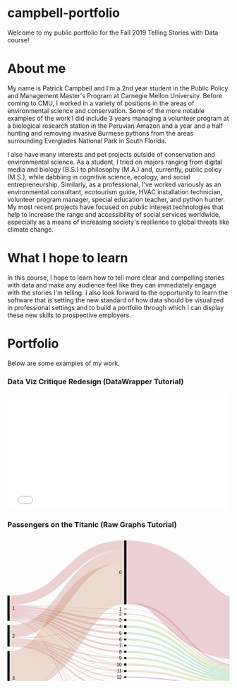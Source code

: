 # campbell-portfolio
Welcome to my public portfolio for the Fall 2019 Telling Stories with Data course! 

# About me
My name is Patrick Campbell and I’m a 2nd year student in the Public Policy and Management Master's Program at Carnegie Mellon University. Before coming to CMU, I worked in a variety of positions in the areas of environmental science and conservation. Some of the more notable examples of the work I did include 3 years managing a volunteer program at a biological research station in the Peruvian Amazon and a year and a half hunting and removing invasive Burmese pythons from the areas surrounding Everglades National Park in South Florida. 

I also have many interests and pet projects outside of conservation and environmental science. As a student, I tried on majors ranging from digital media and biology (B.S.) to philosophy (M.A.) and, currently, public policy (M.S.), while dabbling in cognitive science, ecology, and social entrepreneurship. Similarly, as a professional, I've worked variously as an environmental consultant, ecotourism guide, HVAC installation technician, volunteer program manager, special education teacher, and python hunter. My most recent projects have focused on public interest technologies that help to increase the range and accessibility of social services worldwide, especially as a means of increasing society's resilience to global threats like climate change. 

# What I hope to learn
In this course, I hope to learn how to tell more clear and compelling stories with data and make any audience feel like they can immediately engage with the stories I'm telling. I also look forward to the opportunity to learn the software that is setting the new standard of how data should be visualized in professional settings and to build a portfolio through which I can display these new skills to prospective employers. 

# Portfolio
Below are some examples of my work.

### Data Viz Critique Redesign (DataWrapper Tutorial)
<iframe title="Corbyn winning big on social media" aria-label="Bar Chart" id="datawrapper-chart-kYFD3" src="//datawrapper.dwcdn.net/kYFD3/1/" scrolling="no" frameborder="0" style="width: 0; min-width: 100% !important; border: none;" height="265"></iframe><script type="text/javascript">!function(){"use strict";window.addEventListener("message",function(a){if(void 0!==a.data["datawrapper-height"])for(var e in a.data["datawrapper-height"]){var t=document.getElementById("datawrapper-chart-"+e)||document.querySelector("iframe[src*='"+e+"']");t&&(t.style.height=a.data["datawrapper-height"][e]+"px")}})}();</script>


### Passengers on the Titanic (Raw Graphs Tutorial)
<svg width="800" height="520" xmlns="http://www.w3.org/2000/svg"><g transform="translate(0, 10)"><g class="links" fill="none" stroke-opacity="0.3"><path d="M5,147.92971734148207C135,147.92971734148207,135,166.10007639419413,265,166.10007639419413" stroke-width="1.2299465240641712" style="stroke: rgb(191, 105, 105);"></path><path d="M5,176.30634071810545C135,176.30634071810545,135,294.1405653170359,265,294.1405653170359" stroke-width="1.0542398777692896" style="stroke: rgb(191, 105, 105);"></path><path d="M5,135.71810542398777C135,135.71810542398777,135,10.718105423988003,265,10.718105423988003" stroke-width="21.436210847975552" style="stroke: rgb(191, 105, 105);"></path><path d="M5,150.8288770053476C135,150.8288770053476,135,180.053475935829,265,180.053475935829" stroke-width="4.5683728036669216" style="stroke: rgb(191, 105, 105);"></path><path d="M5,175.07639419404128C135,175.07639419404128,135,279.22077922077915,265,279.22077922077915" stroke-width="1.4056531703590527" style="stroke: rgb(191, 105, 105);"></path><path d="M5,180.96256684491985C135,180.96256684491985,135,497.2765469824292,265,497.2765469824292" stroke-width="1.5813598166539342" style="stroke: rgb(191, 105, 105);"></path><path d="M5,155.22154316271966C135,155.22154316271966,135,194.446142093201,265,194.446142093201" stroke-width="4.2169595110771585" style="stroke: rgb(191, 105, 105);"></path><path d="M5,173.84644766997712C135,173.84644766997712,135,264.6524064171123,265,264.6524064171123" stroke-width="1.0542398777692896" style="stroke: rgb(191, 105, 105);"></path><path d="M5,163.74331550802142C135,163.74331550802142,135,224.19786096256684,265,224.19786096256684" stroke-width="3.33842627960275" style="stroke: rgb(191, 105, 105);"></path><path d="M5,179.55691367456078C135,179.55691367456078,135,458.1398013750953,265,458.1398013750953" stroke-width="0.5271199388846448" style="stroke: rgb(191, 105, 105);"></path><path d="M5,171.29870129870133C135,171.29870129870133,135,252.1046600458364,265,252.1046600458364" stroke-width="4.041252864782276" style="stroke: rgb(191, 105, 105);"></path><path d="M5,179.02979373567612C135,179.02979373567612,135,446.2070282658516,265,446.2070282658516" stroke-width="0.5271199388846448" style="stroke: rgb(191, 105, 105);"></path><path d="M5,159.70206264323915C135,159.70206264323915,135,210.1566080977846,265,210.1566080977846" stroke-width="4.744079449961803" style="stroke: rgb(191, 105, 105);"></path><path d="M5,167.3453017570665C135,167.3453017570665,135,237.97555385790673,265,237.97555385790673" stroke-width="3.865546218487395" style="stroke: rgb(191, 105, 105);"></path><path d="M5,179.99618029029799C135,179.99618029029799,135,469.63330786860183,265,469.63330786860183" stroke-width="0.35141329258976317" style="stroke: rgb(191, 105, 105);"></path><path d="M5,177.44843391902216C135,177.44843391902216,135,338.6363636363635,265,338.6363636363635" stroke-width="0.8785332314744079" style="stroke: rgb(191, 105, 105);"></path><path d="M5,178.50267379679147C135,178.50267379679147,135,425.67990832696694,265,425.67990832696694" stroke-width="0.17570664629488159" style="stroke: rgb(191, 105, 105);"></path><path d="M5,176.9213139801375C135,176.9213139801375,135,321.4323911382736,265,321.4323911382736" stroke-width="0.17570664629488159" style="stroke: rgb(191, 105, 105);"></path><path d="M5,146.87547746371277C135,146.87547746371277,135,155.04583651642483,265,155.04583651642483" stroke-width="0.8785332314744079" style="stroke: rgb(191, 105, 105);"></path><path d="M5,177.97555385790682C135,177.97555385790682,135,354.0832696715048,265,354.0832696715048" stroke-width="0.17570664629488159" style="stroke: rgb(191, 105, 105);"></path><path d="M5,178.23911382734914C135,178.23911382734914,135,415.4163483575246,265,415.4163483575246" stroke-width="0.35141329258976317" style="stroke: rgb(191, 105, 105);"></path><path d="M5,178.67838044308635C135,178.67838044308635,135,435.8556149732618,265,435.8556149732618" stroke-width="0.17570664629488159" style="stroke: rgb(191, 105, 105);"></path><path d="M5,206.24904507257452C135,206.24904507257452,135,35.93200916730351,265,35.93200916730351" stroke-width="28.991596638655462" style="stroke: rgb(191, 120, 105);"></path><path d="M5,226.27960275019103C135,226.27960275019103,135,281.2414056531703,265,281.2414056531703" stroke-width="2.635599694423224" style="stroke: rgb(191, 120, 105);"></path><path d="M5,228.82734912146682C135,228.82734912146682,135,295.89763177998475,265,295.89763177998475" stroke-width="2.4598930481283423" style="stroke: rgb(191, 120, 105);"></path><path d="M5,234.09854851031326C135,234.09854851031326,135,322.57448433919035,265,322.57448433919035" stroke-width="2.1084797555385792" style="stroke: rgb(191, 120, 105);"></path><path d="M5,231.5508021390375C135,231.5508021390375,135,309.4996180290299,265,309.4996180290299" stroke-width="2.987012987012987" style="stroke: rgb(191, 120, 105);"></path><path d="M5,237.1734148204737C135,237.1734148204737,135,341.09625668449183,265,341.09625668449183" stroke-width="4.041252864782276" style="stroke: rgb(191, 120, 105);"></path><path d="M5,223.55614973262036C135,223.55614973262036,135,266.585179526356,265,266.585179526356" stroke-width="2.8113063407181054" style="stroke: rgb(191, 120, 105);"></path><path d="M5,239.63330786860206C135,239.63330786860206,135,370.7601222307102,265,370.7601222307102" stroke-width="0.5271199388846448" style="stroke: rgb(191, 120, 105);"></path><path d="M5,221.35981665393436C135,221.35981665393436,135,197.16959511077167,265,197.16959511077167" stroke-width="1.2299465240641712" style="stroke: rgb(191, 120, 105);"></path><path d="M5,239.2818945760123C135,239.2818945760123,135,354.2589763177997,265,354.2589763177997" stroke-width="0.17570664629488159" style="stroke: rgb(191, 120, 105);"></path><path d="M5,239.98472116119183C135,239.98472116119183,135,458.4912146676851,265,458.4912146676851" stroke-width="0.17570664629488159" style="stroke: rgb(191, 120, 105);"></path><path d="M5,240.24828113063415C135,240.24828113063415,135,498.24293353705104,265,498.24293353705104" stroke-width="0.35141329258976317" style="stroke: rgb(191, 120, 105);"></path><path d="M5,222.06264323911387C135,222.06264323911387,135,239.99618029029787,265,239.99618029029787" stroke-width="0.17570664629488159" style="stroke: rgb(191, 120, 105);"></path><path d="M5,297.5133689839572C135,297.5133689839572,135,97.5171886936595,265,97.5171886936595" stroke-width="94.17876241405654" style="stroke: rgb(191, 135, 105);"></path><path d="M5,365.1604278074867C135,365.1604278074867,135,447.17341482047345,265,447.17341482047345" stroke-width="1.4056531703590527" style="stroke: rgb(191, 135, 105);"></path><path d="M5,361.99770817417885C135,361.99770817417885,135,372.78074866310135,265,372.78074866310135" stroke-width="3.5141329258976315" style="stroke: rgb(191, 135, 105);"></path><path d="M5,357.1657754010696C135,357.1657754010696,135,357.42169595110755,265,357.42169595110755" stroke-width="6.149732620320855" style="stroke: rgb(191, 135, 105);"></path><path d="M5,369.90450725744853C135,369.90450725744853,135,472.9717341482046,265,472.9717341482046" stroke-width="6.325439266615737" style="stroke: rgb(191, 135, 105);"></path><path d="M5,347.85332314744085C135,347.85332314744085,135,297.5668449197861,265,297.5668449197861" stroke-width="0.8785332314744079" style="stroke: rgb(191, 135, 105);"></path><path d="M5,350.92818945760126C135,350.92818945760126,135,325.91291061879303,265,325.91291061879303" stroke-width="4.5683728036669216" style="stroke: rgb(191, 135, 105);"></path><path d="M5,374.20932009167313C135,374.20932009167313,135,499.2093200916729,265,499.2093200916729" stroke-width="1.5813598166539342" style="stroke: rgb(191, 135, 105);"></path><path d="M5,348.46829640947294C135,348.46829640947294,135,311.1688311688312,265,311.1688311688312" stroke-width="0.35141329258976317" style="stroke: rgb(191, 135, 105);"></path><path d="M5,345.12987012987014C135,345.12987012987014,135,167.24216959511085,265,167.24216959511085" stroke-width="1.0542398777692896" style="stroke: rgb(191, 135, 105);"></path><path d="M5,364.19404125286485C135,364.19404125286485,135,394.9770817417874,265,394.9770817417874" stroke-width="0.17570664629488159" style="stroke: rgb(191, 135, 105);"></path><path d="M5,346.886936592819C135,346.886936592819,135,283.08632543926655,265,283.08632543926655" stroke-width="1.0542398777692896" style="stroke: rgb(191, 135, 105);"></path><path d="M5,366.30252100840346C135,366.30252100840346,135,459.01833460656974,265,459.01833460656974" stroke-width="0.8785332314744079" style="stroke: rgb(191, 135, 105);"></path><path d="M5,373.2429335370513C135,373.2429335370513,135,486.3101604278073,265,486.3101604278073" stroke-width="0.35141329258976317" style="stroke: rgb(191, 135, 105);"></path><path d="M5,353.65164247517197C135,353.65164247517197,135,343.5561497326202,265,343.5561497326202" stroke-width="0.8785332314744079" style="stroke: rgb(191, 135, 105);"></path><path d="M5,345.74484339190224C135,345.74484339190224,135,225.95492742551565,265,225.95492742551565" stroke-width="0.17570664629488159" style="stroke: rgb(191, 135, 105);"></path><path d="M5,364.36974789915973C135,364.36974789915973,135,405.1527883880823,265,405.1527883880823" stroke-width="0.17570664629488159" style="stroke: rgb(191, 135, 105);"></path><path d="M5,346.096256684492C135,346.096256684492,135,268.25439266615734,265,268.25439266615734" stroke-width="0.5271199388846448" style="stroke: rgb(191, 135, 105);"></path><path d="M5,363.9304812834225C135,363.9304812834225,135,384.7135217723451,265,384.7135217723451" stroke-width="0.35141329258976317" style="stroke: rgb(191, 135, 105);"></path><path d="M270,166.62719633307876C400,166.62719633307876,400,288.2085561497327,530,288.2085561497327" stroke-width="2.2841864018334608" style="stroke: rgb(191, 150, 105);"></path><path d="M270,295.80977845683725C400,295.80977845683725,400,327.3911382734913,530,327.3911382734913" stroke-width="4.39266615737204" style="stroke: rgb(191, 166, 105);"></path><path d="M270,70.28265851795287C400,70.28265851795287,400,200.28265851795254,530,200.28265851795254" stroke-width="140.56531703590528" style="stroke: rgb(191, 105, 120);"></path><path d="M270,142.58594346829665C400,142.58594346829665,400,284.1673032849504,530,284.1673032849504" stroke-width="4.041252864782276" style="stroke: rgb(191, 105, 120);"></path><path d="M270,180.053475935829C400,180.053475935829,400,291.63483575248284,530,291.63483575248284" stroke-width="4.5683728036669216" style="stroke: rgb(186, 191, 105);"></path><path d="M270,281.0656990068754C400,281.0656990068754,400,322.6470588235295,530,322.6470588235295" stroke-width="5.095492742551566" style="stroke: rgb(171, 191, 105);"></path><path d="M270,498.3307868601985C400,498.3307868601985,400,368.3307868601988,530,368.3307868601988" stroke-width="3.33842627960275" style="stroke: rgb(155, 191, 105);"></path><path d="M270,496.57372039724964C400,496.57372039724964,400,272.0588235294117,530,272.0588235294117" stroke-width="0.17570664629488159" style="stroke: rgb(155, 191, 105);"></path><path d="M270,195.06111535523308C400,195.06111535523308,400,296.642475171887,530,296.642475171887" stroke-width="5.446906035141329" style="stroke: rgb(140, 191, 105);"></path><path d="M270,266.3216195569136C400,266.3216195569136,400,317.9029793735677,530,317.9029793735677" stroke-width="4.39266615737204" style="stroke: rgb(125, 191, 105);"></path><path d="M270,224.28571428571428C400,224.28571428571428,400,305.86707410236835,530,305.86707410236835" stroke-width="3.5141329258976315" style="stroke: rgb(110, 191, 105);"></path><path d="M270,458.7547746371274C400,458.7547746371274,400,359.1061879297175,530,359.1061879297175" stroke-width="1.4056531703590527" style="stroke: rgb(105, 191, 115);"></path><path d="M270,457.96409472880043C400,457.96409472880043,400,271.70741023682194,530,271.70741023682194" stroke-width="0.17570664629488159" style="stroke: rgb(105, 191, 115);"></path><path d="M270,252.1046600458364C400,252.1046600458364,400,313.6860198624905,530,313.6860198624905" stroke-width="4.041252864782276" style="stroke: rgb(105, 191, 130);"></path><path d="M270,446.29488158899903C400,446.29488158899903,400,271.26814362108473,530,271.26814362108473" stroke-width="0.7028265851795263" style="stroke: rgb(105, 191, 145);"></path><path d="M270,447.2612681436209C400,447.2612681436209,400,357.7883880825059,530,357.7883880825059" stroke-width="1.2299465240641712" style="stroke: rgb(105, 191, 145);"></path><path d="M270,210.1566080977846C400,210.1566080977846,400,301.73796791443857,530,301.73796791443857" stroke-width="4.744079449961803" style="stroke: rgb(105, 191, 161);"></path><path d="M270,238.06340718105417C400,238.06340718105417,400,309.64476699770825,530,309.64476699770825" stroke-width="4.041252864782276" style="stroke: rgb(105, 191, 176);"></path><path d="M270,472.88388082505713C400,472.88388082505713,400,363.05958747135236,530,363.05958747135236" stroke-width="6.501145912910618" style="stroke: rgb(105, 191, 191);"></path><path d="M270,469.5454545454544C400,469.5454545454544,400,271.8831168831168,530,271.8831168831168" stroke-width="0.17570664629488159" style="stroke: rgb(105, 191, 191);"></path><path d="M270,341.1841100076393C400,341.1841100076393,400,342.4140565317037,530,342.4140565317037" stroke-width="5.622612681436211" style="stroke: rgb(105, 176, 191);"></path><path d="M270,338.28495034377374C400,338.28495034377374,400,270.8288770053475,530,270.8288770053475" stroke-width="0.17570664629488159" style="stroke: rgb(105, 176, 191);"></path><path d="M270,425.67990832696694C400,425.67990832696694,400,356.90985485103147,530,356.90985485103147" stroke-width="0.17570664629488159" style="stroke: rgb(105, 161, 191);"></path><path d="M270,324.77081741787634C400,324.77081741787634,400,336.1764705882354,530,336.1764705882354" stroke-width="6.8525592055003814" style="stroke: rgb(105, 145, 191);"></path><path d="M270,155.04583651642483C400,155.04583651642483,400,286.62719633307876,530,286.62719633307876" stroke-width="0.8785332314744079" style="stroke: rgb(105, 130, 191);"></path><path d="M270,357.24598930481267C400,357.24598930481267,400,348.47593582887714,530,348.47593582887714" stroke-width="6.501145912910618" style="stroke: rgb(105, 115, 191);"></path><path d="M270,415.4163483575246C400,415.4163483575246,400,356.64629488158914,530,356.64629488158914" stroke-width="0.35141329258976317" style="stroke: rgb(110, 105, 191);"></path><path d="M270,435.8556149732618C400,435.8556149732618,400,357.08556149732635,530,357.08556149732635" stroke-width="0.17570664629488159" style="stroke: rgb(125, 105, 191);"></path><path d="M270,309.7631779984722C400,309.7631779984722,400,331.16883116883133,530,331.16883116883133" stroke-width="3.1627196333078684" style="stroke: rgb(140, 105, 191);"></path><path d="M270,308.0939648586708C400,308.0939648586708,400,270.65317035905264,530,270.65317035905264" stroke-width="0.17570664629488159" style="stroke: rgb(140, 105, 191);"></path><path d="M270,372.51718869365897C400,372.51718869365897,400,353.74713521772355,530,353.74713521772355" stroke-width="4.041252864782276" style="stroke: rgb(155, 105, 191);"></path><path d="M270,394.9770817417874C400,394.9770817417874,400,356.20702826585193,530,356.20702826585193" stroke-width="0.17570664629488159" style="stroke: rgb(171, 105, 191);"></path><path d="M270,486.3101604278073C400,486.3101604278073,400,366.48586707410254,530,366.48586707410254" stroke-width="0.35141329258976317" style="stroke: rgb(186, 105, 191);"></path><path d="M270,405.1527883880823C400,405.1527883880823,400,356.3827349121468,530,356.3827349121468" stroke-width="0.17570664629488159" style="stroke: rgb(191, 105, 181);"></path><path d="M270,384.7135217723451C400,384.7135217723451,400,355.9434682964096,530,355.9434682964096" stroke-width="0.35141329258976317" style="stroke: rgb(191, 105, 166);"></path><path d="M535,311.9289533995417C665,311.9289533995417,665,182.09702062643242,795,182.09702062643242" stroke-width="59.56455309396486" style="stroke: rgb(82, 197, 244);"></path><path d="M535,355.85561497326205C665,355.85561497326205,665,355.855614973262,795,355.855614973262" stroke-width="28.288770053475936" style="stroke: rgb(82, 197, 244);"></path><path d="M535,141.15737203972486C665,141.15737203972486,665,141.157372039725,795,141.157372039725" stroke-width="22.314744079449962" style="stroke: rgb(191, 105, 135);"></path><path d="M535,212.23071046600447C665,212.23071046600447,665,281.79526355996944,795,281.79526355996944" stroke-width="119.83193277310924" style="stroke: rgb(191, 105, 135);"></path></g><g class="nodes" font-family="Arial, Helvetica" font-size="10"><g><rect x="265" y="2.2737367544323206e-13" height="144.6065699006874" width="5" fill="#000"></rect><text x="259" y="72.30328495034392" dy="0.35em" text-anchor="end">0</text></g><g><rect x="265" y="154.60656990068762" height="0.878533231474421" width="5" fill="#000"></rect><text x="259" y="155.04583651642483" dy="0.35em" text-anchor="end">1</text></g><g><rect x="265" y="278.5179526355996" height="5.095492742551642" width="5" fill="#000"></rect><text x="259" y="281.06569900687543" dy="0.35em" text-anchor="end">10</text></g><g><rect x="265" y="293.61344537815125" height="4.392666157372105" width="5" fill="#000"></rect><text x="259" y="295.8097784568373" dy="0.35em" text-anchor="end">11</text></g><g><rect x="265" y="308.00611153552336" height="3.3384262796027997" width="5" fill="#000"></rect><text x="259" y="309.67532467532476" dy="0.35em" text-anchor="end">12</text></g><g><rect x="265" y="321.34453781512616" height="6.8525592055001425" width="5" fill="#000"></rect><text x="259" y="324.77081741787623" dy="0.35em" text-anchor="end">13</text></g><g><rect x="265" y="384.5378151260502" height="0.3514132925897684" width="5" fill="#000"></rect><text x="259" y="384.7135217723451" dy="0.35em" text-anchor="end">13 15</text></g><g><rect x="265" y="394.88922841863996" height="0.1757066462948842" width="5" fill="#000"></rect><text x="259" y="394.9770817417874" dy="0.35em" text-anchor="end">13 15 B</text></g><g><rect x="265" y="338.1970970206263" height="5.798319327731065" width="5" fill="#000"></rect><text x="259" y="341.09625668449183" dy="0.35em" text-anchor="end">14</text></g><g><rect x="265" y="353.99541634835737" height="6.501145912910488" width="5" fill="#000"></rect><text x="259" y="357.2459893048126" dy="0.35em" text-anchor="end">15</text></g><g><rect x="265" y="405.06493506493484" height="0.1757066462948842" width="5" fill="#000"></rect><text x="259" y="405.1527883880823" dy="0.35em" text-anchor="end">15 16</text></g><g><rect x="265" y="370.49656226126785" height="4.0412528647823365" width="5" fill="#000"></rect><text x="259" y="372.517188693659" dy="0.35em" text-anchor="end">16</text></g><g><rect x="265" y="165.48510313216204" height="2.2841864018334945" width="5" fill="#000"></rect><text x="259" y="166.62719633307879" dy="0.35em" text-anchor="end">2</text></g><g><rect x="265" y="177.76928953399553" height="4.568372803666875" width="5" fill="#000"></rect><text x="259" y="180.05347593582897" dy="0.35em" text-anchor="end">3</text></g><g><rect x="265" y="192.3376623376624" height="5.446906035141296" width="5" fill="#000"></rect><text x="259" y="195.06111535523306" dy="0.35em" text-anchor="end">4</text></g><g><rect x="265" y="207.7845683728037" height="4.74407944996176" width="5" fill="#000"></rect><text x="259" y="210.15660809778458" dy="0.35em" text-anchor="end">5</text></g><g><rect x="265" y="415.2406417112297" height="0.3514132925897684" width="5" fill="#000"></rect><text x="259" y="415.4163483575246" dy="0.35em" text-anchor="end">5 7</text></g><g><rect x="265" y="425.5920550038195" height="0.1757066462948842" width="5" fill="#000"></rect><text x="259" y="425.67990832696694" dy="0.35em" text-anchor="end">5 9</text></g><g><rect x="265" y="222.52864782276546" height="3.51413292589757" width="5" fill="#000"></rect><text x="259" y="224.28571428571425" dy="0.35em" text-anchor="end">6</text></g><g><rect x="265" y="236.04278074866303" height="4.041252864782223" width="5" fill="#000"></rect><text x="259" y="238.06340718105415" dy="0.35em" text-anchor="end">7</text></g><g><rect x="265" y="250.08403361344526" height="4.0412528647823365" width="5" fill="#000"></rect><text x="259" y="252.10466004583643" dy="0.35em" text-anchor="end">8</text></g><g><rect x="265" y="435.7677616501144" height="0.1757066462948842" width="5" fill="#000"></rect><text x="259" y="435.8556149732618" dy="0.35em" text-anchor="end">8 10</text></g><g><rect x="265" y="264.1252864782276" height="4.392666157371991" width="5" fill="#000"></rect><text x="259" y="266.3216195569136" dy="0.35em" text-anchor="end">9</text></g><g><rect x="265" y="445.94346829640926" height="1.9327731092437261" width="5" fill="#000"></rect><text x="259" y="446.9098548510311" dy="0.35em" text-anchor="end">A</text></g><g><rect x="265" y="457.876241405653" height="1.5813598166539578" width="5" fill="#000"></rect><text x="259" y="458.66692131397997" dy="0.35em" text-anchor="end">B</text></g><g><rect x="265" y="469.45760122230695" height="6.676852559205486" width="5" fill="#000"></rect><text x="259" y="472.7960275019097" dy="0.35em" text-anchor="end">C</text></g><g><rect x="265" y="486.13445378151243" height="0.3514132925897684" width="5" fill="#000"></rect><text x="259" y="486.3101604278073" dy="0.35em" text-anchor="end">C D</text></g><g><rect x="265" y="496.4858670741022" height="3.51413292589757" width="5" fill="#000"></rect><text x="259" y="498.242933537051" dy="0.35em" text-anchor="end">D</text></g><g><rect x="0" y="125" height="56.7532467532468" width="5" fill="#000"></rect><text x="11" y="153.3766233766234" dy="0.35em" text-anchor="start">1</text></g><g><rect x="0" y="191.7532467532468" height="48.670741023682126" width="5" fill="#000"></rect><text x="11" y="216.08861726508786" dy="0.35em" text-anchor="start">2</text></g><g><rect x="0" y="250.42398777692893" height="124.57601222307105" width="5" fill="#000"></rect><text x="11" y="312.71199388846446" dy="0.35em" text-anchor="start">3</text></g><g><rect x="795" y="130.00000000000003" height="81.87929717341478" width="5" fill="#000"></rect><text x="789" y="170.93964858670742" dy="0.35em" text-anchor="end">female</text></g><g><rect x="795" y="221.8792971734148" height="148.12070282658516" width="5" fill="#000"></rect><text x="789" y="295.9396485867074" dy="0.35em" text-anchor="end">male</text></g><g><rect x="530" y="129.9999999999999" height="142.14667685255938" width="5" fill="#000"></rect><text x="524" y="201.07333842627958" dy="0.35em" text-anchor="end">no</text></g><g><rect x="530" y="282.14667685255927" height="87.85332314744085" width="5" fill="#000"></rect><text x="524" y="326.0733384262797" dy="0.35em" text-anchor="end">yes</text></g></g></g></svg>
